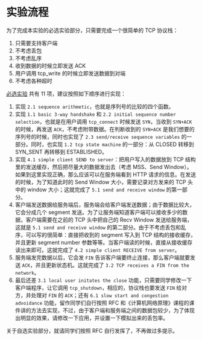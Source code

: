 # 实验流程

为了完成本实验的必选实验部分，只需要完成一个很简单的 TCP 协议栈：

1. 只需要支持客户端
2. 不考虑丢包
3. 不考虑乱序
4. 收到数据的时候立即发送 ACK
5. 用户调用 tcp_write 的时候立即发送数据到对端
6. 不考虑各种超时

[必选实验](/tcp/doc/requirement) 共有 11 项，建议按照如下顺序进行实现：

1. 实现 `2.1 sequence arithmetic`，也就是序列号的比较的四个函数。
2. 实现 `1.1 basic 3-way handshake` 和 `2.2 initial sequence number selection`，也就是在用户调用 `tcp_connect` 时候发送 `SYN`，当收到 `SYN+ACK` 的时候，再发送 `ACK`，不考虑附带数据。在判断收到的 `SYN+ACK` 是我们想要的序列号的时候，同时也实现了 `2.3 send/receive sequence variables` 的一部分。同时，也实现 `1.2 tcp state machine` 的一部分：从 CLOSED 转移到 SYN_SENT 再转移到 ESTABLISHED。
3. 实现 `4.1 simple client SEND to server`：把用户写入的数据放到 TCP 结构里的发送缓存，然后把尽量大的数据发出去（考虑 MSS、Send Window）。如果到这里实现正确，那么应该可以在服务端看到 HTTP 请求的信息。在发送的时候，为了知道此时的 Send Window 大小，需要记录对方发来的 TCP 头中的 window 大小；这就完成了 `5.1 send and receive window` 的第一部分。
4. 客户端发送数据给服务端后，服务端会给客户端发送数据；由于数据比较大，它会分成几个 segment 发送。为了让服务端知道客户端可以接收多少的数据，客户端需要在之前的 TCP 头中把自己的 Recv Window 发送给服务端，这就是 `5.1 send and receive window` 的第二部分。由于不考虑丢包和乱序，可以写的很简单：直接把收到的 segment 写入到 TCP 结构的接收缓存，并且更新 segment number 参数等等。当客户端读的时候，直接从接收缓存读出来即可。这就完成了 `4.2 simple client RECEIVE from server`。
5. 服务端发完数据以后，它会发 `FIN` 告诉客户端要终止连接，那么客户端就要发送 `ACK`，并且更新状态机。这就完成了 `3.2 TCP receives a FIN from the network`。
6. 最后还差 `3.1 local user initates the close` 功能，只需要同学修改一下客户端程序，让它调用 `tcp_shutdown`，相应的，协议栈也要发送 `FIN` 给对方，并处理对 `FIN` 的 `ACK`；还有 `6.1 slow start and congestion advoidance` 功能，留作同学们自行按照 RFC 和《计算机网络原理》课程的课件讲的方法去实现，不过，由于客户端和服务端之间的数据包较少，为了体现出明显的效果，请修改一下应用，并设置一下模拟出来的丢包率。

关于自选实验部分，就请同学们按照 RFC 自行发挥了，不再做过多提示。
